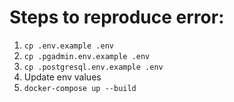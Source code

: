 # Steps to reproduce error:

1. `cp .env.example .env`
2. `cp .pgadmin.env.example .env`
3. `cp .postgresql.env.example .env`
4. Update env values
5. `docker-compose up --build`
